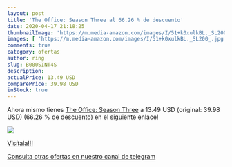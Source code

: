 ```yaml
---
layout: post
title: 'The Office: Season Three al 66.26 % de descuento'
date: 2020-04-17 21:18:25
thumbnailImage: 'https://m.media-amazon.com/images/I/51+k0xulkBL._SL200_.jpg'
images: [ 'https://m.media-amazon.com/images/I/51+k0xulkBL._SL200_.jpg' ]
comments: true
category: ofertas
author: ring
slug: B000SINT4S
description:
actualPrice: 13.49 USD
comparePrice: 39.98 USD
inStock: true
---
```


Ahora mismo tienes [The Office: Season Three](https://www.amazon.com/dp/B000SINT4S/?tag=redken08-20) a 13.49 USD (original: 39.98 USD) (66.26 %  de descuento) en el siguiente enlace!

[![](https://m.media-amazon.com/images/I/51+k0xulkBL._SL200_.jpg)](https://www.amazon.com/dp/B000SINT4S/?tag=redken08-20)

[Visítala!!!](https://www.amazon.com/dp/B000SINT4S/?tag=redken08-20)

[Consulta otras ofertas en nuestro canal de telegram](https://t.me/s/ofertas25)
